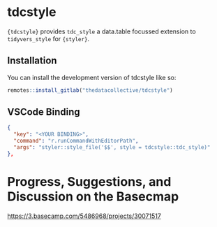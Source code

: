 
# tdcstyle

`{tdcstyle}` provides `tdc_style` a data.table focussed extension to `tidyvers_style` for `{styler}`.

## Installation

You can install the development version of tdcstyle like so:

``` r
remotes::install_gitlab("thedatacollective/tdcstyle")
```

## VSCode Binding

```json
{
  "key": "<YOUR BINDING>",
  "command": "r.runCommandWithEditorPath",
  "args": "styler::style_file('$$', style = tdcstyle::tdc_style)"
},
```

# Progress, Suggestions, and Discussion on the Basecmap

https://3.basecamp.com/5486968/projects/30071517
